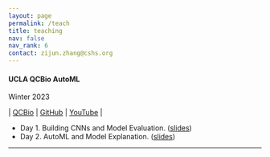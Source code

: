 ```yaml
---
layout: page
permalink: /teach
title: teaching
nav: false
nav_rank: 6
contact: zijun.zhang@cshs.org
---
```


#### UCLA QCBio AutoML

Winter 2023

\| [QCBio](https://qcb.ucla.edu/collaboratory/workshops/w34-automated-machine-learning/) \| [GitHub](https://github.com/zhanglab-aim/ucla-automl-workshop) \| [YouTube](https://www.youtube.com/watch?v=__kwLgjPIqE&list=PLOXLw2he7kYoRmp14l0kZG5zc4NrC2B0V) \|

- Day 1. Building CNNs and Model Evaluation. ([slides](https://github.com/zhanglab-aim/ucla-automl-workshop/blob/2c248b0f07b566045a0749e851492c77a6b28975/slides/slides-day1.pdf))
- Day 2. AutoML and Model Explanation. ([slides](https://github.com/zhanglab-aim/ucla-automl-workshop/blob/2c248b0f07b566045a0749e851492c77a6b28975/slides/slides-day2.pdf))


----